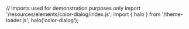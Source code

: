 <!--
type: template
name: color-dialog
-->
// Imports used for demonstration purposes only
import '/resources/elements/color-dialog/index.js';
import { halo } from '/theme-loader.js';
halo('color-dialog');
